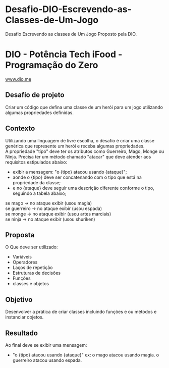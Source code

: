 # Desafio-DIO-Escrevendo-as-Classes-de-Um-Jogo
Desafio Escrevendo as classes de Um Jogo Proposto pela DIO.
# DIO - Potência Tech iFood - Programação do Zero
www.dio.me

## Desafio de projeto
Criar um código que defina uma classe de um herói para um jogo utilizando algumas propriedades definidas.


## Contexto
Utilizando uma linguagem de livre escolha, o desafio é criar uma classe genérica que represente um herói e receba algumas propriedades.<br> A propriedade "tipo" deve ter os atributos como Guerreiro, Mago, Monge ou Ninja. Precisa ter um método chamado "atacar" que deve atender aos requisitos estipulados abaixo:

- exibir a mensagem: "o {tipo} atacou usando {ataque}";<br>
- aonde o {tipo} deve ser concatenando com o tipo que está na propriedade da classe;<br>
- e no {ataque} deve seguir uma descrição diferente conforme o tipo, seguindo a tabela abaixo;<br>

se mago -> no ataque exibir (usou magia)<br>
se guerreiro -> no ataque exibir (usou espada)<br>
se monge -> no ataque exibir (usou artes marciais)<br>
se ninja -> no ataque exibir (usou shuriken)<br>


## Proposta
O Que deve ser utilizado:

- Variáveis<br>
- Operadores<br>
- Laços de repetição<br>
- Estruturas de decisões<br>
- Funções<br>
- classes e objetos<br>

  
## Objetivo
Desenvolver a prática de criar classes incluindo funções e ou métodos e instanciar objetos. 


## Resultado

Ao final deve se exibir uma mensagem:

- "o {tipo} atacou usando {ataque}"
  ex: o mago atacou usando magia.
      o guerreiro atacou usando espada.
